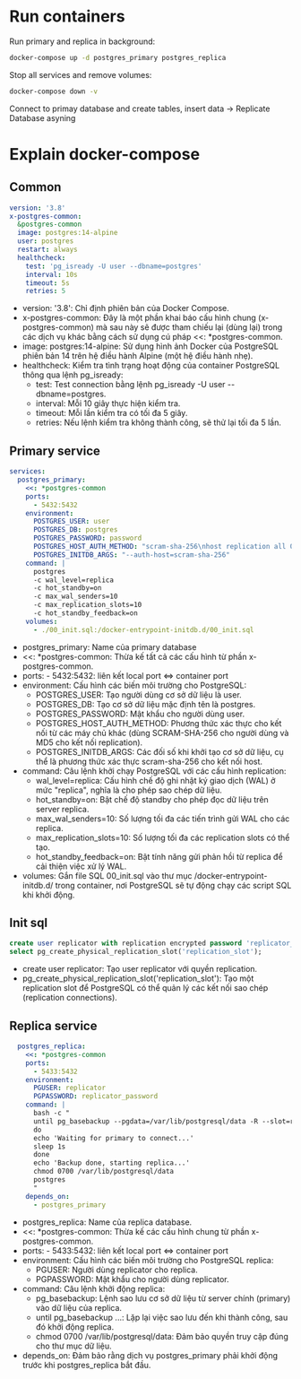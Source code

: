 # Run containers
Run primary and replica in background:
```bash
docker-compose up -d postgres_primary postgres_replica
```

Stop all services and remove volumes:
```bash
docker-compose down -v
```

Connect to primay database and create tables, insert data -> Replicate Database asyning

# Explain docker-compose
## Common
```yml
version: '3.8'
x-postgres-common:
  &postgres-common
  image: postgres:14-alpine
  user: postgres
  restart: always
  healthcheck:
    test: 'pg_isready -U user --dbname=postgres'
    interval: 10s
    timeout: 5s
    retries: 5
```
* version: '3.8': Chỉ định phiên bản của Docker Compose.
* x-postgres-common: Đây là một phần khai báo cấu hình chung (x-postgres-common) mà sau này sẽ được tham chiếu lại (dùng lại) trong các dịch vụ khác bằng cách sử dụng cú pháp <<: *postgres-common.
* image: postgres:14-alpine: Sử dụng hình ảnh Docker của PostgreSQL phiên bản 14 trên hệ điều hành Alpine (một hệ điều hành nhẹ).
* healthcheck: Kiểm tra tình trạng hoạt động của container PostgreSQL thông qua lệnh pg_isready:
    * test: Test connection bằng lệnh pg_isready -U user --dbname=postgres.
    * interval: Mỗi 10 giây thực hiện kiểm tra.
    * timeout: Mỗi lần kiểm tra có tối đa 5 giây.
    * retries: Nếu lệnh kiểm tra không thành công, sẽ thử lại tối đa 5 lần.

## Primary service
```yml
services:
  postgres_primary:
    <<: *postgres-common
    ports:
      - 5432:5432
    environment:
      POSTGRES_USER: user
      POSTGRES_DB: postgres
      POSTGRES_PASSWORD: password
      POSTGRES_HOST_AUTH_METHOD: "scram-sha-256\nhost replication all 0.0.0.0/0 md5"
      POSTGRES_INITDB_ARGS: "--auth-host=scram-sha-256"
    command: |
      postgres 
      -c wal_level=replica 
      -c hot_standby=on 
      -c max_wal_senders=10 
      -c max_replication_slots=10 
      -c hot_standby_feedback=on
    volumes:
      - ./00_init.sql:/docker-entrypoint-initdb.d/00_init.sql
```
* postgres_primary: Name của primary database
* <<: *postgres-common: Thừa kế tất cả các cấu hình từ phần x-postgres-common.
* ports: - 5432:5432: liên kết local port <=> container port
* environment: Cấu hình các biến môi trường cho PostgreSQL:
    * POSTGRES_USER: Tạo người dùng cơ sở dữ liệu là user.
    * POSTGRES_DB: Tạo cơ sở dữ liệu mặc định tên là postgres.
    * POSTGRES_PASSWORD: Mật khẩu cho người dùng user.
    * POSTGRES_HOST_AUTH_METHOD: Phương thức xác thực cho kết nối từ các máy chủ khác (dùng SCRAM-SHA-256 cho người dùng và MD5 cho kết nối replication).
    * POSTGRES_INITDB_ARGS: Các đối số khi khởi tạo cơ sở dữ liệu, cụ thể là phương thức xác thực scram-sha-256 cho kết nối host.
* command: Câu lệnh khởi chạy PostgreSQL với các cấu hình replication:
    * wal_level=replica: Cấu hình chế độ ghi nhật ký giao dịch (WAL) ở mức "replica", nghĩa là cho phép sao chép dữ liệu.
    * hot_standby=on: Bật chế độ standby cho phép đọc dữ liệu trên server replica.
    * max_wal_senders=10: Số lượng tối đa các tiến trình gửi WAL cho các replica.
    * max_replication_slots=10: Số lượng tối đa các replication slots có thể tạo.
    * hot_standby_feedback=on: Bật tính năng gửi phản hồi từ replica để cải thiện việc xử lý WAL.
* volumes: Gắn file SQL 00_init.sql vào thư mục /docker-entrypoint-initdb.d/ trong container, nơi PostgreSQL sẽ tự động chạy các script SQL khi khởi động.

## Init sql
```sql
create user replicator with replication encrypted password 'replicator_password';
select pg_create_physical_replication_slot('replication_slot');
```
* create user replicator: Tạo user replicator với quyền replication.
* pg_create_physical_replication_slot('replication_slot'): Tạo một replication slot để PostgreSQL có thể quản lý các kết nối sao chép (replication connections).

## Replica service
```yml
  postgres_replica:
    <<: *postgres-common
    ports:
      - 5433:5432
    environment:
      PGUSER: replicator
      PGPASSWORD: replicator_password
    command: |
      bash -c "
      until pg_basebackup --pgdata=/var/lib/postgresql/data -R --slot=replication_slot --host=postgres_primary --port=5432
      do
      echo 'Waiting for primary to connect...'
      sleep 1s
      done
      echo 'Backup done, starting replica...'
      chmod 0700 /var/lib/postgresql/data
      postgres
      "
    depends_on:
      - postgres_primary
```
* postgres_replica: Name của replica database.
* <<: *postgres-common: Thừa kế các cấu hình chung từ phần x-postgres-common.
* ports: - 5433:5432: liên kết local port <=> container port
* environment: Cấu hình các biến môi trường cho PostgreSQL replica:
    * PGUSER: Người dùng replicator cho replica.
    * PGPASSWORD: Mật khẩu cho người dùng replicator.
* command: Câu lệnh khởi động replica:
    * pg_basebackup: Lệnh sao lưu cơ sở dữ liệu từ server chính (primary) vào dữ liệu của replica.
    * until pg_basebackup ...: Lặp lại việc sao lưu đến khi thành công, sau đó khởi động replica.
    * chmod 0700 /var/lib/postgresql/data: Đảm bảo quyền truy cập đúng cho thư mục dữ liệu.
* depends_on: Đảm bảo rằng dịch vụ postgres_primary phải khởi động trước khi postgres_replica bắt đầu.